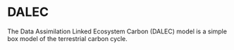 # DALEC
The Data Assimilation Linked Ecosystem Carbon (DALEC) model is a simple box model of the terrestrial carbon cycle.

